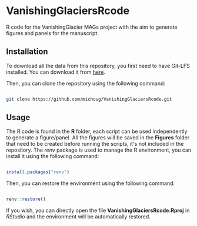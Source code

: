 # VanishingGlaciersRcode

R code for the VanishingGlacier MAGs project with the aim to generate figures and panels for the manuscript.

## Installation

To download all the data from this repository, you first need to have Git-LFS installed. You can download it from [here](https://git-lfs.github.com/).

Then, you can clone the repository using the following command:

```bash

git clone https://github.com/michoug/VanishingGlaciersRcode.git

```

## Usage

The R code is found in the **R** folder, each script can be used independently to generate a figure/panel.
All the figures will be saved in the **Figures** folder that need to be created before running the scripts, it's not included in the repository.
The *renv* package is used to manage the R environment, you can install it using the following command:

```R

install.packages("renv")

```

Then, you can restore the environment using the following command:

```R

renv::restore()

```

If you wish, you can directly open the file **VanishingGlaciersRcode.Rproj** in *RStudio* and the environment will be automatically restored.
